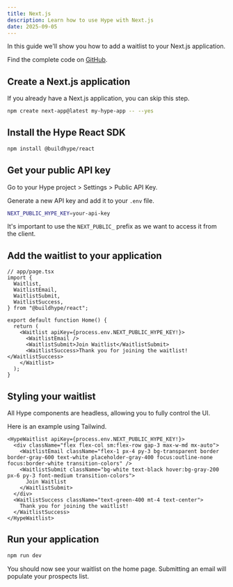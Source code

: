 ```yaml
---
title: Next.js
description: Learn how to use Hype with Next.js
date: 2025-09-05
---
```


In this guide we'll show you how to add a waitlist to your Next.js application.

Find the complete code on [GitHub](https://github.com/jxdltd/hype).

## Create a Next.js application

If you already have a Next.js application, you can skip this step.

```bash
npm create next-app@latest my-hype-app -- --yes
```

## Install the Hype React SDK

```bash
npm install @buildhype/react
```

## Get your public API key

Go to your Hype project > Settings > Public API Key.

Generate a new API key and add it to your `.env` file.

```bash
NEXT_PUBLIC_HYPE_KEY=your-api-key
```

It's important to use the `NEXT_PUBLIC_` prefix as we want to access it from the client.

## Add the waitlist to your application

```tsx
// app/page.tsx
import {
  Waitlist,
  WaitlistEmail,
  WaitlistSubmit,
  WaitlistSuccess,
} from "@buildhype/react";

export default function Home() {
  return (
    <Waitlist apiKey={process.env.NEXT_PUBLIC_HYPE_KEY!}>
      <WaitlistEmail />
      <WaitlistSubmit>Join Waitlist</WaitlistSubmit>
      <WaitlistSuccess>Thank you for joining the waitlist!</WaitlistSuccess>
    </Waitlist>
  );
}
```

## Styling your waitlist

All Hype components are headless, allowing you to fully control the UI.

Here is an example using Tailwind.

```tsx
<HypeWaitlist apiKey={process.env.NEXT_PUBLIC_HYPE_KEY!}>
  <div className="flex flex-col sm:flex-row gap-3 max-w-md mx-auto">
    <WaitlistEmail className="flex-1 px-4 py-3 bg-transparent border border-gray-600 text-white placeholder-gray-400 focus:outline-none focus:border-white transition-colors" />
    <WaitlistSubmit className="bg-white text-black hover:bg-gray-200 px-6 py-3 font-medium transition-colors">
      Join Waitlist
    </WaitlistSubmit>
  </div>
  <WaitlistSuccess className="text-green-400 mt-4 text-center">
    Thank you for joining the waitlist!
  </WaitlistSuccess>
</HypeWaitlist>
```

## Run your application

```bash
npm run dev
```

You should now see your waitlist on the home page. Submitting an email will populate your prospects list.
